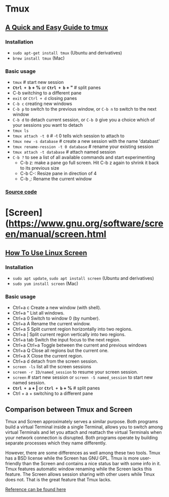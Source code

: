 # Tmux

## [A Quick and Easy Guide to tmux](https://www.hamvocke.com/blog/a-quick-and-easy-guide-to-tmux/)

### Installation
- `sudo apt-get install tmux` (Ubuntu and derivatives) 
- `brew install tmux` (Mac)

### Basic usage
- `tmux` # start new session
- **`Ctrl + b` + %** or **`Ctrl + b` + "** # split panes
- C-b <arrow key> switching to a different pane
- `exit` or `Ctrl + d` closing panes
- `C-b c` creating new windows  
- `C-b p` to switch to the previous window, or `C-b n` to switch to the next window
- `C-b d` to detach current session, or `C-b D` give you a choice which of your sessions you want to detach
- `tmux ls`
- `tmux attach -t 0` # -t 0 tells wich session to attach to
- `tmux new -s database` # create a new session with the name 'databast'
- `tmux rename-ression -t 0 database` # rename your existing session
- `tmux attach -t database` # attach named session
- `C-b ?` to see a list of all available commands and start experimenting
  - C-b z: make a pane go full screen. Hit C-b z again to shrink it back to its previous size
  - C-b C-<arrow key>: Resize pane in direction of <arrow key>4
  - C-b ,: Rename the current window

### [Source code](https://github.com/tmux/tmux)
  
# [Screen](https://www.gnu.org/software/screen/manual/screen.html

## [How To Use Linux Screen](https://linuxize.com/post/how-to-use-linux-screen/)
  
### Installation
- `sudo apt update`, `sudo apt install screen` (Ubuntu and derivatives) 
- `sudo yum install screen` (Mac)

### Basic usage
- Ctrl+a c Create a new window (with shell).
- Ctrl+a " List all windows.
- Ctrl+a 0 Switch to window 0 (by number).
- Ctrl+a A Rename the current window.
- Ctrl+a S Split current region horizontally into two regions.
- Ctrl+a | Split current region vertically into two regions.
- Ctrl+a tab Switch the input focus to the next region.
- Ctrl+a Ctrl+a Toggle between the current and previous windows
- Ctrl+a Q Close all regions but the current one.
- Ctrl+a X Close the current region.
- Ctrl+a d  detach from the screen session.
- `screen -ls` list all the screen sessions
- `screen -r ID/named_session` to resume your screen session.
- `screen` # start new session or `screen -S named_session` to start new named session.
- **`Ctrl + a` + |**  or **`Ctrl + b` + %** # split panes
- Ctrl + a + <tab key> switching to a different pane

## Comparison between Tmux and Screen

Tmux and Screen approximately serves a similar purpose. Both programs build a virtual Terminal inside a single Terminal, allows you to switch among virtual Terminals and let you attach and reattach the virtual Terminals when your network connection is disrupted. Both programs operate by building separate processes which they name differently.

However, there are some differences as well among these two tools. Tmux has a BSD license while the Screen has GNU GPL. Tmux is more user-friendly than the Screen and contains a nice status bar with some info in it. Tmux features automatic window renaming while the Screen lacks this feature. The Screen allows session sharing with other users while Tmux does not. That is the great feature that Tmux lacks.
  
[Reference can be found here](https://linuxhint.com/tmux_vs_screen/)



